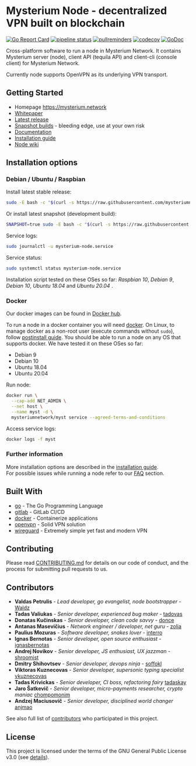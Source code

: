 # Mysterium Node - decentralized VPN built on blockchain

[![Go Report Card](https://goreportcard.com/badge/github.com/mysteriumnetwork/node)](https://goreportcard.com/report/github.com/mysteriumnetwork/node)
[![pipeline status](https://gitlab.com/mysteriumnetwork/node/badges/master/pipeline.svg)](https://gitlab.com/mysteriumnetwork/node/pipelines)
[![pullreminders](https://pullreminders.com/badge.svg)](https://pullreminders.com?ref=badge)
[![codecov](https://codecov.io/gh/mysteriumnetwork/node/branch/master/graph/badge.svg)](https://codecov.io/gh/mysteriumnetwork/node) 
[![GoDoc](https://godoc.org/github.com/mysteriumnetwork/node?status.svg)](http://godoc.org/github.com/mysteriumnetwork/node)

Cross-platform software to run a node in Mysterium Network. It contains Mysterium server (node),
client API (tequila API) and client-cli (console client) for Mysterium Network.

Currently node supports OpenVPN as its underlying VPN transport.

## Getting Started

- Homepage https://mysterium.network
- [Whitepaper](https://mysterium.network/whitepaper.pdf)
- [Latest release](https://github.com/mysteriumnetwork/node/releases/latest)
- [Snapshot builds](https://github.com/mysteriumnetwork/node-builds/releases) - bleeding edge, use at your own risk
- [Documentation](http://docs.mysterium.network/en/latest/)
- [Installation guide](http://docs.mysterium.network/en/latest/user-guide/installation/)
- [Node wiki](https://github.com/mysteriumnetwork/node/wiki/)

## Installation options

### Debian / Ubuntu / Raspbian

Install latest stable release:
```bash
sudo -E bash -c "$(curl -s https://raw.githubusercontent.com/mysteriumnetwork/node/master/install.sh)" 
```

Or install latest snapshot (development build):
```bash
SNAPSHOT=true sudo -E bash -c "$(curl -s https://raw.githubusercontent.com/mysteriumnetwork/node/master/install.sh)" 
```

Service logs:
```bash
sudo journalctl -u mysterium-node.service
```

Service status:
```bash
sudo systemctl status mysterium-node.service
```

Installation script tested on these OSes so far: _Raspbian 10_, _Debian 9_, _Debian 10_, _Ubuntu 18.04_ and _Ubuntu 20.04_ .

### Docker

Our docker images can be found in [Docker hub](https://hub.docker.com/r/mysteriumnetwork/myst).

To run a node in a docker container you will need [docker](https://www.docker.com/). On Linux, to manage docker as a non-root user (execute commands without `sudo`), follow [postinstall guide](https://docs.docker.com/install/linux/linux-postinstall/).
You should be able to run a node on any OS that supports docker. We have tested it on these OSes so far:
- Debian 9
- Debian 10
- Ubuntu 18.04
- Ubuntu 20.04

Run node:
```bash
docker run \
  --cap-add NET_ADMIN \
  --net host \
  --name myst -d \
  mysteriumnetwork/myst service --agreed-terms-and-conditions
```

Access service logs:
```bash
docker logs -f myst
```

### Further information

More installation options are described in the [installation guide](http://docs.mysterium.network/en/latest/user-guide/installation/).  
For possible issues while running a node refer to our [FAQ](https://github.com/mysteriumnetwork/node/wiki/Node-operation) section.

## Built With

* [go](https://golang.org/) - The Go Programming Language
* [gitlab](https://docs.gitlab.com/ce/ci/) - GitLab CI/CD
* [docker](https://www.docker.com/what-docker) - Containerize applications
* [openvpn](https://openvpn.net) - Solid VPN solution
* [wireguard](https://www.wireguard.com/) - Extremely simple yet fast and modern VPN

## Contributing

Please read [CONTRIBUTING.md](./CONTRIBUTING.md) for details on our code of conduct, and the process for submitting pull requests to us.

## Contributors
* **Valdas Petrulis** - *Lead developer, go evangelist, node bootstrapper* - [Waldz](https://github.com/Waldz)
* **Tadas Valiukas** - *Senior developer, experienced bug maker* - [tadovas](https://github.com/tadovas)
* **Donatas Kučinskas** - *Senior developer, clean code savvy* - [donce](https://github.com/donce)
* **Antanas Masevičius** - *Network engineer / developer, net guru* - [zolia](https://github.com/zolia)
* **Paulius Mozuras** - *Software developer, snakes lover* - [interro](https://github.com/interro)
* **Ignas Bernotas** - *Senior developer, open source enthusiast* - [ignasbernotas](https://github.com/ignasbernotas)
* **Andrej Novikov** - *Senior developer, JS enthusiast, UX jazzman* - [shroomist](https://github.com/shroomist)
* **Dmitry Shihovtsev** - *Senior developer, devops ninja* - [soffokl](https://github.com/soffokl)
* **Viktoras Kuznecovas** - *Senior developer, supersonic typing specialist* [vkuznecovas](https://github.com/vkuznecovas)
* **Tadas Krivickas** - *Senior developer, CI boss, refactoring fairy* [tadaskay](https://github.com/tadaskay)
* **Jaro Šatkevič** - *Senior developer, micro-payments researcher, crypto maniac* [chompomonim](https://github.com/chompomonim)
* **Andzej Maciusovič** - *Senior developer, disciplined world changer* [anjmao](https://github.com/anjmao)

See also full list of [contributors](https://github.com/mysteriumnetwork/node/contributors) who participated in this project.

## License

This project is licensed under the terms of the GNU General Public License v3.0 (see [details](./LICENSE)).
